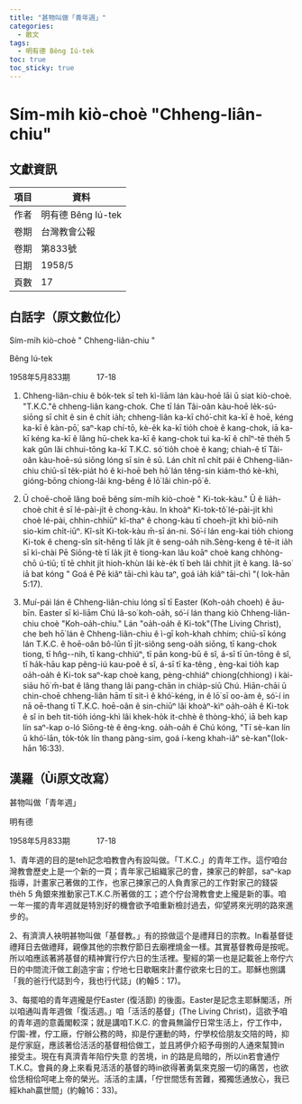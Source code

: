 ```yaml
---
title: "甚物叫做「青年週」"
categories:
  - 散文
tags:
  - 明有德 Bêng Iú-tek
toc: true
toc_sticky: true
---
```


# Sím-mi̍h kiò-choè "Chheng-liân-chiu"

## 文獻資訊

| 項目 | 資料 |
|---|---|
| 作者 | 明有德 Bêng Iú-tek |
| 卷期 | 台灣教會公報 |
| 卷期 | 第833號 |
| 日期 | 1958/5 |
| 頁數 | 17 |

## 白話字（原文數位化）

Sím-mi̍h kiò-choè " Chheng-liân-chiu "

Bêng Iú-tek

1958年5月833期            17-18

1. Chheng-liân-chiu ê bo̍k-tek sī teh kì-liām lán kàu-hoē lāi ū siat kiò-choè. "T.K.C."ê chheng-liân kang-chok. Che tī lán Tâi-oân kàu-hoē le̍k-sú-siōng sī chi̍t ê sin ê chi̍t ia̍h; chheng-liân ka-kī chó͘-chit ka-kī ê hoē, kéng ka-kī ê kàn-pō͘, saⁿ-kap chí-tō, kè-e̍k ka-kī tio̍h choè ê kang-chok, iā ka-kī kéng ka-kī ê lâng hū-chek ka-kī ê kang-chok tuì ka-kī ê chîⁿ-tē the̍h 5 kak gûn lâi chhui-tōng ka-kī T.K.C. só͘ tio̍h choè ê kang; chiah-ê tī Tâi-oân kàu-hoē-sú siōng lóng sī sin ê sū. Lán chi̍t nî chi̍t pái ê Chheng-liân-chiu chiū-sī te̍k-pia̍t hó ê ki-hoē beh hō͘ lán têng-sin kiám-thó kè-khì, gióng-bōng chiong-lâi kng-bêng ê lō͘ lâi chìn-pō͘ ê.

2. Ū choē-choē lâng boē bêng sím-mi̍h kiò-choè " Ki-tok-kàu." Ū ê lia̍h-choè chit ê sī lé-pài-ji̍t ê chong-kàu. In khoàⁿ Ki-tok-tô͘ lé-pài-ji̍t khì choè lé-pài, chhin-chhiūⁿ kî-thaⁿ ê chong-kàu tī choeh-ji̍t khì biō-nih sio-kim chi̍t-iūⁿ. Kî-si̍t Ki-tok-kàu m̄-sī án-ni. Só͘-í lán eng-kai tio̍h chiong Ki-tok ê cheng-sîn si̍t-hêng tī la̍k ji̍t ê seng-oa̍h nih.Sèng-keng ê tē-it ia̍h sī kì-chài Pē Siōng-tè tī la̍k ji̍t ê tiong-kan lâu koāⁿ choè kang chhòng-chō ú-tiū; tī tē chhit ji̍t hioh-khùn lâi kè-e̍k tī beh lâi chhit ji̍t ê kang. Iâ-so͘ iā bat kóng " Goá ê Pē kiâⁿ tāi-chì kàu taⁿ, goá ia̍h kiâⁿ tāi-chì "( Iok-hān 5:17).

3. Muí-pái lán ê Chheng-liân-chiu lóng sī tī Easter (Koh-oa̍h choeh) ê āu-bīn. Easter sī kì-liām Chú Iâ-so͘ koh-oa̍h, só͘-í lán thang kiò Chheng-liân-chiu choè "Koh-oa̍h-chiu." Lán "oa̍h-oa̍h ê Ki-tok"(The Living Christ), che beh hō͘ lán ê Chheng-liân-chiu ê ì-gī koh-khah chhim; chiū-sī kóng lán T.K.C. ê hoē-oân bô-lūn tī ji̍t-siông seng-oa̍h siōng, tī kang-chok tiong, tī hn̂g--nih, tī kang-chhiúⁿ, tī pān kong-bū ê sî, á-sī tī ūn-tōng ê sî, tī ha̍k-hāu kap pêng-iú kau-poê ê sî, á-sī tī ka-têng , èng-kai tio̍h kap oa̍h-oa̍h ê Ki-tok saⁿ-kap choè kang, pèng-chhiáⁿ chiong(chhiong) i kài-siāu hō͘ m̄-bat ê lâng thang lâi pang-chān in chia̍p-siū Chú. Hiān-chāi ū chin-choē chheng-liân hām tī sit-ì ê khó͘-kéng, in ê lō͘ sī oo-àm ê, só͘-í in nā oē-thang tī T.K.C. hoē-oân ê sin-chiūⁿ lâi khoàⁿ-kìⁿ oa̍h-oa̍h ê Ki-tok ê sî in beh tit-tio̍h ióng-khì lâi khek-ho̍k it-chhè ê thòng-khó͘, iā beh kap lín saⁿ-kap o-ló Siōng-tè ê êng-kng. oa̍h-oa̍h ê Chú kóng, "Tī sè-kan lín ū khó͘-lān, to̍k-to̍k lín thang pàng-sim, goá í-keng khah-iâⁿ sè-kan"(Iok-hān 16:33).

## 漢羅（Ùi原文改寫）

甚物叫做「青年週」

明有德

1958年5月833期            17-18

1、青年週的目的是teh記念咱教會內有設叫做。「T.K.C.」的青年工作。這佇咱台灣教會歷史上是一个新的一頁；青年家己組織家己的會，揀家己的幹部，saⁿ-kap指導，計畫家己著做的工作，也家己揀家己的人負責家己的工作對家己的錢袋the̍h 5 角銀來推動家己T.K.C.所著做的工；遮个佇台灣教會史上攏是新的事。咱一年一擺的青年週就是特別好的機會欲予咱重新檢討過去，仰望將來光明的路來進步的。

2、有濟濟人袂明甚物叫做「基督教。」有的掠做這个是禮拜日的宗教。In看基督徒禮拜日去做禮拜，親像其他的宗教佇節日去廟裡燒金一樣。其實基督教毋是按呢。所以咱應該著將基督的精神實行佇六日的生活裡。聖經的第一也是記載爸上帝佇六日的中間流汗做工創造宇宙；佇地七日歇睏來計畫佇欲來七日的工。耶穌也捌講「我的爸行代誌到今，我也行代誌」(約翰5：17)。

3、每擺咱的青年週攏是佇Easter (復活節) 的後面。Easter是記念主耶穌閣活，所以咱通叫青年週做「復活週。」咱「活活的基督」(The Living Christ)，這欲予咱的青年週的意義閣較深；就是講咱T.K.C. 的會員無論佇日常生活上，佇工作中，佇園-裡，佇工廠，佇辦公務的時，抑是佇運動的時，佇學校佮朋友交陪的時，抑是佇家庭，應該著佮活活的基督相佮做工，並且將伊介紹予毋捌的人通來幫贊in 接受主。現在有真濟青年陷佇失意 的苦境，in 的路是烏暗的，所以in若會通佇T.K.C。會員的身上來看見活活的基督的時in欲得著勇氣來克服一切的痛苦，也欲佮恁相佮呵咾上帝的榮光。活活的主講，「佇世間恁有苦難，獨獨恁通放心，我已經khah贏世間」(約翰16：33)。
